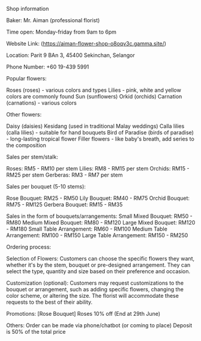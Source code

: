 Shop information

Baker:
Mr. Aiman (professional florist)

Time open:
Monday-friday from 9am to 6pm 

Website Link:
(https://aiman-flower-shop-o8oqv3c.gamma.site/)

Location:
Parit 9 BAn 3, 45400 Sekinchan, Selangor

Phone Number:
+60 19-439 5991

Popular flowers:

Roses (roses) - various colors and types
Lilies - pink, white and yellow colors are commonly found
Sun (sunflowers)
Orkid (orchids)
Carnation (carnations) - various colors

Other flowers:

Daisy (daisies)
Kesidang (used in traditional Malay weddings)
Calla lilies (calla lilies) - suitable for hand bouquets
Bird of Paradise (birds of paradise) - long-lasting tropical flower
Filler flowers - like baby's breath, add series to the composition

Sales per stem/stalk:

Roses: RM5 - RM10 per stem
Lilies: RM8 - RM15 per stem
Orchids: RM15 - RM25 per stem
Gerberas: RM3 - RM7 per stem

Sales per bouquet (5-10 stems):

Rose Bouquet: RM25 - RM50
Lily Bouquet: RM40 - RM75
Orchid Bouquet: RM75 - RM125
Gerbera Bouquet: RM15 - RM35

Sales in the form of bouquets/arrangements:
Small Mixed Bouquet: RM50 - RM80
Medium Mixed Bouquet: RM80 - RM120
Large Mixed Bouquet: RM120 - RM180
Small Table Arrangement: RM60 - RM100
Medium Table Arrangement: RM100 - RM150
Large Table Arrangement: RM150 - RM250

Ordering process:

Selection of Flowers:
Customers can choose the specific flowers they want, whether it's by the stem, bouquet or pre-designed arrangement.
They can select the type, quantity and size based on their preference and occasion.

Customization (optional):
Customers may request customizations to the bouquet or arrangement, such as adding specific flowers, changing the color scheme, or altering the size.
The florist will accommodate these requests to the best of their ability.

Promotions:
[Rose Bouquet] Roses 10% off (End at 29th June)

Others:
Order can be made via phone/chatbot (or coming to place)
Deposit is 50% of the total price
